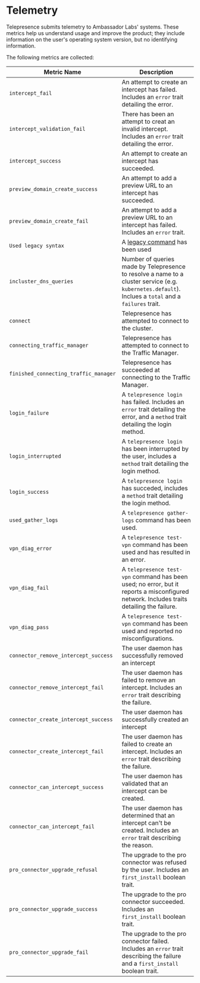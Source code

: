 # Telemetry

Telepresence submits telemetry to Ambassador Labs' systems.
These metrics help us understand usage and improve the product; they include information on the user's operating system version, but no identifying information.

The following metrics are collected:

| Metric Name                           | Description                                                                                                                                          |
|---------------------------------------|------------------------------------------------------------------------------------------------------------------------------------------------------|
| `intercept_fail`                      | An attempt to create an intercept has failed. Includes an `error` trait detailing the error.                                                         |
| `intercept_validation_fail`           | There has been an attempt to creat an invalid intercept. Includes an `error` trait detailing the error.                                              |
| `intercept_success`                   | An attempt to create an intercept has succeeded.                                                                                                     |
| `preview_domain_create_success`       | An attempt to add a preview URL to an intercept has succeeded.                                                                                       |
| `preview_domain_create_fail`          | An attempt to add a preview URL to an intercept has failed. Includes an `error` trait.                                                               |
| `Used legacy syntax`                  | A [legacy command](https://www.telepresence.io/docs/latest/install/migrate-from-legacy/#using-legacy-telepresence-commands) has been used            |
| `incluster_dns_queries`               | Number of queries made by Telepresence to resolve a name to a cluster service (e.g. `kubernetes.default`). Inclues a `total` and a `failures` trait. |
| `connect`                             | Telepresence has attempted to connect to the cluster.                                                                                                |
| `connecting_traffic_manager`          | Telepresence has attempted to connect to the Traffic Manager.                                                                                        |
| `finished_connecting_traffic_manager` | Telepresence has succeeded at connecting to the Traffic Manager.                                                                                     |
| `login_failure`                       | A `telepresence login` has failed. Includes an `error` trait detailing the error, and a `method` trait detailing the login method.                   |
| `login_interrupted`                   | A `telepresence login` has been interrupted by the user, includes a `method` trait detailing the login method.                                       |
| `login_success`                       | A `telepresence login` has succeded, includes a `method` trait detailing the login method.                                                           |
| `used_gather_logs`                    | A `telepresence gather-logs` command has been used.                                                                                                  |
| `vpn_diag_error`                      | A `telepresence test-vpn` command has been used and has resulted in an error.                                                                        |
| `vpn_diag_fail`                       | A `telepresence test-vpn` command has been used; no error, but it reports a misconfigured network. Includes traits detailing the failure.            |
| `vpn_diag_pass`                       | A `telepresence test-vpn` command has been used and reported no misconfigurations.                                                                   |
| `connector_remove_intercept_success`  | The user daemon has successfully removed an intercept                                                                                                |
| `connector_remove_intercept_fail`     | The user daemon has failed to remove an intercept. Includes an `error` trait describing the failure.                                                 |
| `connector_create_intercept_success`  | The user daemon has successfully created an intercept                                                                                                |
| `connector_create_intercept_fail`     | The user daemon has failed to create an intercept. Includes an `error` trait describing the failure.                                                 |
| `connector_can_intercept_success`     | The user daemon has validated that an intercept can be created.                                                                                      |
| `connector_can_intercept_fail`        | The user daemon has determined that an intercept can't be created. Includes an `error` trait describing the reason.                                  |
| `pro_connector_upgrade_refusal`       | The upgrade to the pro connector was refused by the user. Includes an `first_install` boolean trait.                                                 |
| `pro_connector_upgrade_success`       | The upgrade to the pro connector succeeded. Includes an `first_install` boolean trait.                                                               |
| `pro_connector_upgrade_fail`          | The upgrade to the pro connector failed. Includes an `error` trait describing the failure and a `first_install` boolean trait.                       |
